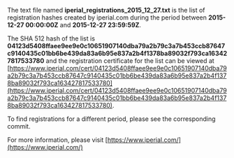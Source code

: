The text file named **iperial_registrations_2015_12_27.txt** is the list of registration hashes created by iperial.com during the period between **2015-12-27 00:00:00Z** and **2015-12-27 23:59:59Z**.

The SHA 512 hash of the list is **04123d5408ffaee9ee9e0c10651907140dba79a2b79c3a7b453ccb87647c9140435c01bb6be439da83a6b95e837a2b4f1378ba89032f793ca163427817533780** and the registration certificate for the list can be viewed at [https://www.iperial.com/cert/04123d5408ffaee9ee9e0c10651907140dba79a2b79c3a7b453ccb87647c9140435c01bb6be439da83a6b95e837a2b4f1378ba89032f793ca163427817533780](https://www.iperial.com/cert/04123d5408ffaee9ee9e0c10651907140dba79a2b79c3a7b453ccb87647c9140435c01bb6be439da83a6b95e837a2b4f1378ba89032f793ca163427817533780).

To find registrations for a different period, please see the corresponding commit.

For more information, please visit [https://www.iperial.com/](https://www.iperial.com/)
